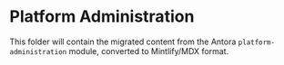 # Platform Administration

This folder will contain the migrated content from the Antora `platform-administration` module, converted to Mintlify/MDX format.

